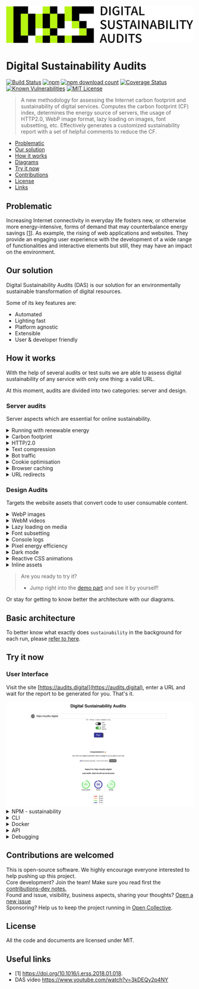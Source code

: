 <h2 style="text-align: center;">
<img style="text-align: center;" src="https://raw.githubusercontent.com/auditsdigital/sustainability/master/logo.jpg">
</h2>
 
# Digital Sustainability Audits

[![Build Status](https://github.com/auditsdigital/sustainability/actions/workflows/build.yaml/badge.svg)](https://github.com/auditsdigital/sustainability/actions/workflows/build.yaml)
[![npm](https://img.shields.io/npm/v/sustainability)](https://www.npmjs.com/package/sustainability)
[![npm download count](https://img.shields.io/npm/dm/sustainability)](https://www.npmjs.com/package/sustainability)
[![Coverage Status](https://coveralls.io/repos/github/auditsdigital/sustainability/badge.svg?branch=master)](https://coveralls.io/github/auditsdigital/sustainability?branch=master)
[![Known Vulnerabilities](https://snyk.io/test/github/auditsdigital/sustainability/badge.svg)](https://snyk.io/test/github/auditsdigital/sustainability)
[![MIT License](https://img.shields.io/npm/l/sustainability.svg)](#license)

> A new methodology for assessing the Internet carbon footprint and sustainability of digital services. Computes the carbon footprint (CF) index, determines the energy source of servers, the usage of HTTP2.0, WebP image format, lazy loading on images, font subsetting, etc.
> Effectively generates a customized sustainability report with a set of helpful comments to reduce the CF.

- [Problematic](#Problematic)
- [Our solution](#Our-solution)
- [How it works](#How-it-works)
- [Diagrams](#Diagrams)
- [Try it now](#Try-it-now)
- [Contributions](#contributions-are-welcomed)
- [License](#License)
- [Links](#Links)

## Problematic

Increasing Internet connectivity in everyday life fosters new, or otherwise more energy-intensive, forms of demand that may counterbalance energy savings [[1](https://doi.org/10.1016/j.erss.2018.01.018)].
As example, the rising of web applications and websites. They provide an engaging user experience with the development of a wide range of functionalities and interactive elements but still, they may have an impact on the environment.


## Our solution

Digital Sustainability Audits (DAS) is our solution for an environmentally sustainable transformation of digital resources.

Some of its key features are:

- Automated
- Lighting fast
- Platform agnostic
- Extensible
- User & developer friendly


## How it works

With the help of several audits or test suits we are able to assess digital sustainability of any service with only one thing: a valid URL.

At this moment, audits are divided into two categories: server and design.

### Server audits

Server aspects which are essential for online sustainability.

<p>
<details><summary>Running with renewable energy</summary><br/>
Is it using an eco-friendly hosting solution powered with renewable energy? It will look it up for you.
</details>
<details><summary>Carbon footprint</summary><br/>
What is its carbon footprint and how does it compare with others? It will look it up for you.
</details>
<details><summary>HTTP/2.0</summary><br/>
Is it really using HTTP/2.0 protocol? It will look it up for you.
</details>
<details><summary>Text compression</summary><br/>
Is it compressing all of its text data? It will look it up for you.
</details>
<details><summary>Bot traffic</summary><br/>
Is it preventing bots from wasting its bandwidth? It will look it up for you.
</details>
<details><summary>Cookie optimisation</summary><br/>
Are its cookies optimised and fairly sized? It will look it up for you.
</details>
<details><summary>Browser caching</summary><br/>
Is it taking fully advantage of browser caching? Is it wasting resources? It will look it up for you.
</details>
<details><summary>URL redirects</summary><br/>
Is it wasting resources with URL redirects? It will look it up for you.
</details>

### Design Audits

Targets the website assets that convert code to user consumable content.

<details><summary>WebP images</summary><br/>
Is it using the lightweight but powerful WebP image format on its images? It will look it up for you.
</details>
<details><summary>WebM videos</summary><br/>
Is it using the WebM video format on its videos? It will look it up for you.
</details>
<details><summary>Lazy loading on media</summary><br/>
Is it lazily loading its media assets so they are only downloaded on demand? It will look it up for you.
</details>
<details><summary>Font subsetting</summary><br/>
Is it subseting its fonts to only contain the necessary chars? It will look it up for you.
</details>
<details><summary>Console logs</summary><br/>
Is it handling the error and warning console logs or simply ignoring them? It will look it up for you.
</details>
<details><summary>Pixel energy efficiency</summary><br/>
Is it considering the energy produced by each pixel for displaying its contents? It will look it up for you.
</details>
<details><summary>Dark mode</summary><br/>
Does it have a dark mode theme to save energy? It will look it up for you.
</details>
<details><summary>Reactive CSS animations</summary><br/>
Is it implementing some logic to stop/display animations on demand? It will look it up for you.
</details>
<details><summary>Inline assets</summary><br/>
Is it inlining big JS and CSS assets and thus preventing the browser from storing those in memory? It will look it up for you.
</details>
</p>

> Are you ready to try it? 
> - Jump right into the [demo part](#Try-it-now) and see it by yourself!

Or stay for getting to know better the architecture with our diagrams.


## Basic architecture

To better know what exactly does `sustainability` in the background for each run, please [refer to here](https://github.com/auditsdigital/sustainability/blob/master/CONTRIBUTION-dev.md).


## Try it now

### User Interface 

Visit the site [https://audits.digital](https://audits.digital), enter a URL and wait for the report to be generated for you. That's it.

<img style="text-align: center;" src="https://raw.githubusercontent.com/auditsdigital/sustainability/master/ui.png">

<details><summary>NPM - sustainability </summary>

Install puppeteer (if you don't already have it installed):

`npm i puppeteer`

Install sustainability locally:

`npm i sustainability`

Now you can use it on your Node.js application. Take as example the following code:

```js
const { Sustainability } = require("sustainability");

const url = "https://www.example.org";

(async () => {
  const report = await Sustainability.audit(url);
  console.log(report);
})();
```

</details>
<details><summary>CLI</summary>

`sustainability [opts] url`<br/>
Which produces the following report object:

```js
{
  globalScore: 88,
  meta: {
    id: '4c21fbb0-ba35-11ea-bd32-09a6ce997b13',
    url: 'https://www.example.org',
    timing: [ 1593454566154, 1593454568225 ]
  },
  audits: [
    { category: [Object], score: 75, audits: [Object] },
    { category: [Object], score: 100, audits: [Object] }
  ]
}
```

</details>
<details><summary>Docker</summary>
<br/>

You can pull the latest `trydas/sustainability` docker image from [this repository](https://hub.docker.com/repository/docker/trydas/sustainability)

Note that you will also need to have a local installation of Redis or a running docker image.

### Environment variables

- REDIS_HOST (default to 127.0.0.1)
- REDIS_PORT (default to 6379)
- FRONTEND_URL (for setting up CORS, default to '*', defaults to null when `NODE_ENV=production` is set)
- REDIS_URL (default to unset)

### With docker compose

1. Run docker-compose file in the root docker folder. <br/>

```sh
cd docker/
docker-compose up -d
```

2. Open up a web browser and visit `http://localhost:8081`

3. Enter a url and run audits

</details>

<details><summary>API</summary>

### class: Sustainability

Sustainability module provides a method to run the sustainability audits on a URL.

<p>
<details><summary>Sustainability.audit(URL, settings)</summary><br/>

- `URL` <[string]> A valid and reachable URL to evaluate. **Warning**: You are responsible for providing a valid URL.
- `settings` <[Object]> Set of configurable settings for the audit. May include the following optional fields:
  - `browser` <[Browser]> Your own puppeteer's browser instance. If you set this options, the API won't spawn a browser instance. This may be useful if you want to make use of the `launch.connect(wsEndpoint)` method to remotely run a headless browser and pass it to the API. **Warning**: You will be responsible for handling the browser instance.
  - `launchSettings` <[Object]> passed to [puppeteer.launch]. Refer to [Puppeteer] documentation for more information. Defaults to `{}`.
  - `connectionSettings` <[Object]> Set of configurable connection settings. May include the following fields:
    - `maxNavigationTime`<[number]> Specifies a timeout in milliseconds (ms) for all the tasks. Defaults to 60000ms.
    - `maxScrollInterval` <[number]> Specifies the scrolling interval in milliseconds (ms) in the function that determines lazy loaded images. Defaults to 30ms.
    - `emulatedDevice` <[Object]> Set of emulated device settings. May include the following fields:
      - `userAgent` <[string]> A user-agent string.
      - `viewport` <[Object]> Set of viewport settings. May include the following fields:
        - `width` <[number]>
        - `height` <[number]>
      - `name` <[string]> Optional
      - `location` <[Object]> Set of location settings. May include the following fields:
        - `name` <[string]> The location name.
        - `latitude` <[number]> Latitude between -90 and 90
        - `longitude` <[number]> Longitude between -180 and 180
        - `accuracy`<[number]> Optional non-negative accuracy value
    - `coldRun` <[boolean]> Should initialise a cold run to find any potential URL redirect. Defaults to true.
    - `streams` <[boolean]> Should push individual audits results as they go. Defaults to false.
    </details>
    <details><summary>Sustainability.auditStream</summary><br/>

A readable stream of audits to pipe from. Used in combination with streams option.

For example:

```js
(async () => {
  Sustainability.auditStream.pipe(process.stdout);
  await Sustainability.audit(url, {
    connectionSettings: { streams: true },
  });
})();
```

</details>
</details>


<details><summary>Debugging</summary>

You can enable verbose logging to see the API in action.
This is done by setting the `DEBUG` environmental variable to `sustainability:*.` or with the `-d` option in the CLI.

For example:

```bash
# Linux
DEBUG=sustainability:* node index.js
# Windows Powershell
$env:DEBUG=sustainability:* node index.js
```

</details>

## Contributions are welcomed

This is open-source software. We highly encourage everyone interested to help pushing up this project.\
Core development? Join the team! Make sure you read first the [contributions-dev notes.](https://github.com/auditsdigital/sustainability/blob/master/CONTRIBUTION-dev.md)\
Found and issue, visibility, business aspects, sharing your thoughts? [Open a new issue](https://github.com/auditsdigital/sustainability/issues/new)\
Sponsoring? Help us to keep the project running in [Open Collective](https://opencollective.com/das).

[puppeteer]: https://github.com/GoogleChrome/puppeteer "Puppeteer"
[puppeteer.launch]: https://github.com/GoogleChrome/puppeteer/blob/v1.5.0/docs/api.md#puppeteerlaunchoptions "puppeteer.launch"
[page]: https://github.com/GoogleChrome/puppeteer/blob/v1.5.0/docs/api.md#class-page "Page"
[browser]: https://github.com/puppeteer/puppeteer/blob/v1.5.0/docs/api.md#class-browser "Browser"

## License

All the code and documents are licensed under MIT.


## Useful links

- [1] https://doi.org/10.1016/j.erss.2018.01.018.
- DAS video https://www.youtube.com/watch?v=3kDEQy2p4NY 


